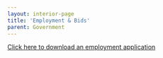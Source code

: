 ```yaml
---
layout: interior-page
title: 'Employment & Bids'
parent: Government
---
```






[Click here to download an employment application](https://storage.googleapis.com/static.rutherford-nj.com/borough-clerk/permits-licenses/Employment%20Application.pdf)
